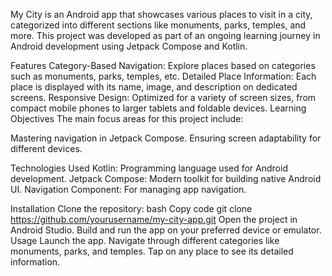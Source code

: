My City is an Android app that showcases various places to visit in a city, categorized into different sections like monuments, parks, temples, and more. This project was developed as part of an ongoing learning journey in Android development using Jetpack Compose and Kotlin.

Features
Category-Based Navigation: Explore places based on categories such as monuments, parks, temples, etc.
Detailed Place Information: Each place is displayed with its name, image, and description on dedicated screens.
Responsive Design: Optimized for a variety of screen sizes, from compact mobile phones to larger tablets and foldable devices.
Learning Objectives
The main focus areas for this project include:

Mastering navigation in Jetpack Compose.
Ensuring screen adaptability for different devices.

Technologies Used
Kotlin: Programming language used for Android development.
Jetpack Compose: Modern toolkit for building native Android UI.
Navigation Component: For managing app navigation.

Installation
Clone the repository:
bash
Copy code
git clone https://github.com/yourusername/my-city-app.git
Open the project in Android Studio.
Build and run the app on your preferred device or emulator.
Usage
Launch the app.
Navigate through different categories like monuments, parks, and temples.
Tap on any place to see its detailed information.
